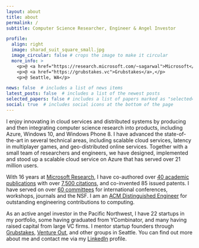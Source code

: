 ```yaml
---
layout: about
title: about
permalink: /
subtitle: Computer Science Researcher, Engineer & Angel Investor

profile:
  align: right
  image: sharad_suit_square_small.jpg
  image_circular: false # crops the image to make it circular
  more_info: >
    <p>@ <a href="https://research.microsoft.com/~sagarwal">Microsoft</a>,</p>
    <p>@ <a href="https://grubstakes.vc">Grubstakes</a>,</p>
    <p>@ Seattle, WA</p>

news: false  # includes a list of news items
latest_posts: false  # includes a list of the newest posts
selected_papers: false # includes a list of papers marked as "selected={true}"
social: true  # includes social icons at the bottom of the page
---
```


I enjoy innovating in cloud services and distributed systems by producing and
then integrating computer science research into products, including Azure,
Windows 10, and Windows Phone 8. I have advanced the state-of-the-art in several
technical areas, including scalable cloud services, latency in multiplayer
games, and geo-distributed online services. Together with a small team of
researchers and engineers, we have designed, implemented and stood up a scalable
cloud service on Azure that has served over 21 million users. 

With 16 years at [Microsoft Research](http://research.microsoft.com/), I have
co-authored over [40 academic publications](https://sharadagarwal.net/publications/)
with over [7,500 citations](https://scholar.google.com/citations?user=csgUXLsAAAAJ&hl=en),
and co-invented 85 issued patents. I have served on over [60 committees](https://sharadagarwal.net/professional/)
for international conferences, workshops, journals and the NSF. I am an
[ACM Distinguished Engineer](https://www.acm.org/media-center/2017/november/distinguished-members-2017)
for outstanding engineering contributions to computing.

As an active angel investor in the Pacific Northwest, I have 22 startups in my
portfolio, some having graduated from YCombinator, and many having raised
capital from large VC firms. I mentor startup founders through
[Grubstakes](https://grubstakes.vc), [Venture Out](https://ventureoutstartups.com),
and other groups in Seattle. You can find out more about me and contact me via my
[LinkedIn](https://www.linkedin.com/in/sharadagarwal2/) profile.
